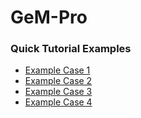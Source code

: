 # GeM-Pro

### Quick Tutorial Examples

- [Example Case 1](Example_Case1.md)
- [Example Case 2](Example_Case2.md)
- [Example Case 3](Example_Case3.md)
- [Example Case 4](Example_Case4.md)
